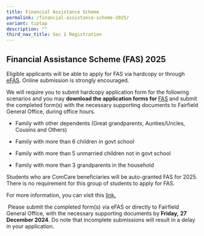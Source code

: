 ```yaml
---
title: Financial Assistance Scheme
permalink: /financial-assistance-scheme-2025/
variant: tiptap
description: ""
third_nav_title: Sec 1 Registration
---
```

<h2>Financial Assistance Scheme (FAS) 2025</h2>
<p>Eligible applicants will be able to apply for FAS via hardcopy or through
<a href="https://go.gov.sg/moe-efas" rel="noopener nofollow" target="_blank">eFAS</a>. Online submission is strongly encouraged.&nbsp;</p>
<p>We will require you to submit hardcopy application form for the following
scenarios and you may <strong>download the application forms for </strong>
<a href="/files/Parents/2025_moe_fas_application_form.pdf" rel="noopener nofollow" target="_blank">FAS</a><strong> </strong>and submit the completed form(s) with the necessary
supporting documents to Fairfield General Office, during office hours.&nbsp;</p>
<ul>
<li>
<p>Family with other dependents (Great grandparents, Aunties/Uncles, Cousins
and Others)&nbsp;</p>
</li>
<li>
<p>Family with more than 6 children in govt school&nbsp;</p>
</li>
<li>
<p>Family with more than 5 unmarried children not in govt school&nbsp;</p>
</li>
<li>
<p>Family with more than 3 grandparents in the household&nbsp;</p>
</li>
</ul>
<p>Students who are ComCare beneficiaries will be auto-granted FAS for 2025.
There is no requirement for this group of students to apply for FAS.&nbsp;</p>
<p>For more information, you can visit this <a href="https://www.moe.gov.sg/financial-matters/financial-assistance" rel="noopener nofollow" target="_blank">link</a><u>.</u>
</p>
<p>&nbsp;Please submit the completed form(s) via eFAS or directly to Fairfield
General Office, with the necessary supporting documents by <strong>Friday,</strong>  <strong>27 December 2024</strong>.
Do note that incomplete submissions will result in a delay in your application.&nbsp;</p>